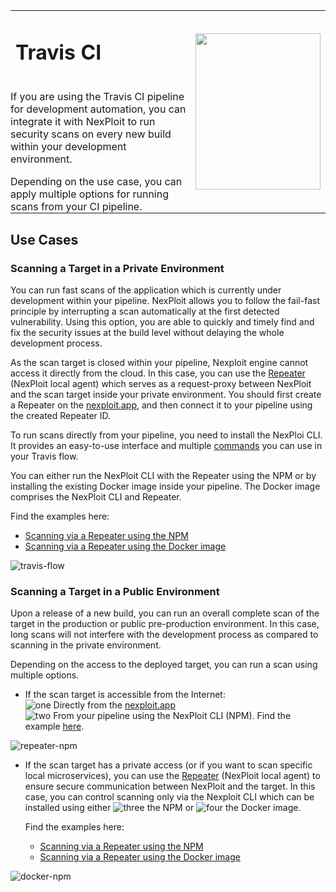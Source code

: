 <table id="integrations" >
  <tr>
    <td width="70%">
      <h1>Travis CI</h1>
    </td>
    <td width="30%" style="text-align:center" rowspan="3">
      <img src="guide/pipeline-integration/pipe-management/media/travis/travis-logo.png" width="200" height="250"></img>
    </td>
  </tr>
  <tr>
    <td style="text-align:left;vertical-align:text-top;padding:0px">
    <p>If you are using the Travis CI pipeline for development automation, you can integrate it with NexPloit to run security scans on every new build within your development environment.</p>
    Depending on the use case, you can apply multiple options for running scans from your CI pipeline.
    </td>
  </tr>
  </table>


## Use Cases <!-- {docsify-ignore} -->
### Scanning a Target in a Private Environment
You can run fast scans of the application which is currently under development within your pipeline. NexPloit allows you to follow the fail-fast principle by interrupting a scan automatically at the first detected vulnerability. Using this option, you are able to quickly and timely find and fix the security issues at the build level without delaying the whole development process.

As the scan target is closed within your pipeline, Nexploit engine cannot access it directly from the cloud. In this case, you can use the [Repeater](/guide/introduction/deployment-onprem.md) (NexPloit local agent) which serves as a request-proxy between NexPloit and the scan target inside your private environment.  You should first create a Repeater on the [nexploit.app](https://nexploit.app), and then connect it to your pipeline using the created Repeater ID. 

To run scans directly from your pipeline, you need to install the NexPloi CLI. It provides an easy-to-use interface and multiple [commands](guide/np-cli/command-list.md) you can use in your Travis flow. 

You can either run the NexPloit CLI with the Repeater using the NPM or by installing the existing Docker image inside your pipeline. The Docker image comprises the NexPloit CLI and Repeater. 

Find the examples here: 
  * [Scanning via a Repeater using the NPM](https://kb.neuralegion.com/#/guide/pipeline-integration/pipe-management/travis/examples?id=example-2-scanning-via-a-repeater-using-the-nexploit-cli-npm-installation)
  * [Scanning via a Repeater using the Docker image](https://kb.neuralegion.com/#/guide/pipeline-integration/pipe-management/travis/examples?id=example-3-scanning-via-a-repeater-using-the-nexploit-cli-docker-installation)


 ![travis-flow](../media/travis/travis-flow.png ':size=45%')

 ### Scanning a Target in a Public Environment
 Upon a release of a new build, you can run an overall complete scan of the target in the production or public pre-production environment. In this case, long scans will not interfere with the development process as compared to scanning in the private environment.  

 Depending on the access to the deployed target, you can run a scan using multiple options.
 * If the scan target is accessible from the Internet:<br>
  ![one](../media/travis/1.png ':size=3%') Directly from the [nexploit.app](https://nexploit.app)<br>
  ![two](../media/travis/2.png ':size=3%') From your pipeline using the NexPloit CLI (NPM). Find the example [here](https://kb.neuralegion.com/#/guide/pipeline-integration/pipe-management/travis/examples?id=example-1-direct-scanning-using-the-nexploit-cli-npm-installation). 

 ![repeater-npm](../media/travis/repeater-npm.png ':size=65%')

 * If the scan target has a private access (or if you want to scan specific local microservices), you can use the [Repeater](/guide/introduction/deployment-onprem.md) (NexPloit local agent) to ensure secure communication between NexPloit and the target. In this case, you can control scanning  only via the Nexploit CLI which can be installed using either ![three](../media/travis/3.png ':size=3%') the NPM or ![four](../media/travis/4.png ':size=3%') the Docker image.

   Find the examples here:
      * [Scanning via a Repeater using the NPM](https://kb.neuralegion.com/#/guide/pipeline-integration/pipe-management/travis/examples?id=example-2-scanning-via-a-repeater-using-the-nexploit-cli-npm-installation)
      * [Scanning via a Repeater using the Docker image](https://kb.neuralegion.com/#/guide/pipeline-integration/pipe-management/travis/examples?id=example-3-scanning-via-a-repeater-using-the-nexploit-cli-docker-installation)

  ![docker-npm](../media/travis/docker-npm.png ':size=45%')









